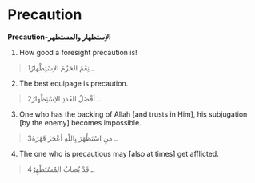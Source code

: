 Precaution
==========

**Precaution-الاِستظهار والمستظهر**

1. How good a foresight precaution is!

> 1ـ نِعْمَ الحَزْمُ الاِسْتِظْهارُ.

2. The best equipage is precaution.

> 2ـ أفْضَلُ العُدَدِ الاِسْتِظْهارُ.

3. One who has the backing of Allah [and trusts in Him], his subjugation
[by the enemy] becomes impossible.

> 3ـ مَنِ اسْتَظْهَرَ بِاللّهِ أعْجَزَ قَهْرُهُ.

4. The one who is precautious may [also at times] get afflicted.

> 4ـ قَدْ يُصابُ المُسْتَظْهِرُ.



